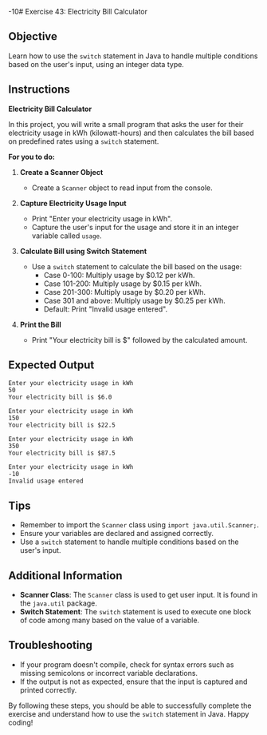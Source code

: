 -10# Exercise 43: Electricity Bill Calculator

## Objective
Learn how to use the `switch` statement in Java to handle multiple conditions based on the user's input, using an integer data type.

## Instructions

**Electricity Bill Calculator**

In this project, you will write a small program that asks the user for their electricity usage in kWh (kilowatt-hours) and then calculates the bill based on predefined rates using a `switch` statement.

**For you to do:**

1. **Create a Scanner Object**
    - Create a `Scanner` object to read input from the console.

2. **Capture Electricity Usage Input**
    - Print "Enter your electricity usage in kWh".
    - Capture the user's input for the usage and store it in an integer variable called `usage`.

3. **Calculate Bill using Switch Statement**
    - Use a `switch` statement to calculate the bill based on the usage:
        - Case 0-100: Multiply usage by $0.12 per kWh.
        - Case 101-200: Multiply usage by $0.15 per kWh.
        - Case 201-300: Multiply usage by $0.20 per kWh.
        - Case 301 and above: Multiply usage by $0.25 per kWh.
        - Default: Print "Invalid usage entered".

4. **Print the Bill**
    - Print "Your electricity bill is $" followed by the calculated amount.

## Expected Output
```
Enter your electricity usage in kWh
50
Your electricity bill is $6.0
```

```
Enter your electricity usage in kWh
150
Your electricity bill is $22.5
```

```
Enter your electricity usage in kWh
350
Your electricity bill is $87.5
```

```
Enter your electricity usage in kWh
-10
Invalid usage entered
```

## Tips
- Remember to import the `Scanner` class using `import java.util.Scanner;`.
- Ensure your variables are declared and assigned correctly.
- Use a `switch` statement to handle multiple conditions based on the user's input.

## Additional Information
- **Scanner Class**: The `Scanner` class is used to get user input. It is found in the `java.util` package.
- **Switch Statement**: The `switch` statement is used to execute one block of code among many based on the value of a variable.

## Troubleshooting
- If your program doesn't compile, check for syntax errors such as missing semicolons or incorrect variable declarations.
- If the output is not as expected, ensure that the input is captured and printed correctly.

By following these steps, you should be able to successfully complete the exercise and understand how to use the `switch` statement in Java. Happy coding!
